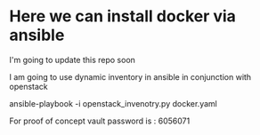# Here we can install docker via ansible

I'm going to update this repo soon

I am going to use dynamic inventory in ansible in conjunction with openstack 

ansible-playbook -i openstack_invenotry.py docker.yaml


For proof of concept vault password is : 6056071
